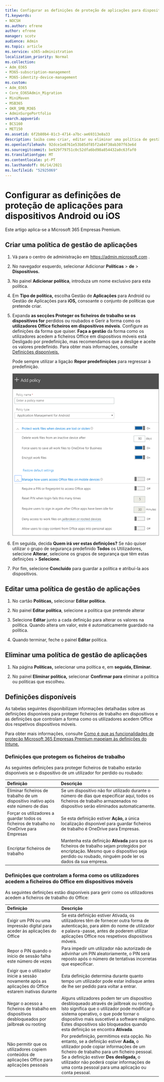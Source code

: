 ```yaml
---
title: Configurar as definições de proteção de aplicações para dispositivos Android ou iOS
f1.keywords:
- NOCSH
ms.author: efrene
author: efrene
manager: scotv
audience: Admin
ms.topic: article
ms.service: o365-administration
localization_priority: Normal
ms.collection:
- Adm_O365
- M365-subscription-management
- M365-identity-device-management
ms.custom:
- Adm_O365
- Core_O365Admin_Migration
- MiniMaven
- MSB365
- OKR_SMB_M365
- AdminSurgePortfolio
search.appverid:
- BCS160
- MET150
ms.assetid: 6f2b80b4-81c3-4714-a7bc-ae69313e8a33
description: Saiba como criar, editar ou eliminar uma política de gestão de aplicações e proteger ficheiros de trabalho em dispositivos Android ou iOS.
ms.openlocfilehash: 92dce1e8761e53b85df85f2a84f30ab307f63e6d
ms.sourcegitcommit: be929f79751c0c52dfa6bd98a854432a0c63faf0
ms.translationtype: MT
ms.contentlocale: pt-PT
ms.lasthandoff: 06/14/2021
ms.locfileid: "52925069"
---
```

# <a name="set-app-protection-settings-for-android-or-ios-devices"></a>Configurar as definições de proteção de aplicações para dispositivos Android ou iOS

Este artigo aplica-se a Microsoft 365 Empresas Premium.

## <a name="create-an-app-management-policy"></a>Criar uma política de gestão de aplicações

1. Vá para o centro de administração em <a href="https://go.microsoft.com/fwlink/p/?linkid=837890" target="_blank">https://admin.microsoft.com</a> . 
    
2. No navegador esquerdo, selecionar Adicionar **Políticas** \> **de** \> **Dispositivos.**
  
3. No painel **Adicionar política**, introduza um nome exclusivo para esta política. 
    
4. Em **Tipo de política,** escolha Gestão de **Aplicações** para Android ou Gestão de Aplicações para **iOS,** consoante o conjunto de políticas que pretende criar. 
    
5. Expanda **as secções Proteger os ficheiros de trabalho se os dispositivos for** perdidos ou roubados e Gerir a forma como os **utilizadores Office ficheiros em dispositivos móveis**. Configure as definições da forma que quiser. **Faça a gestão** da forma como  os utilizadores acedem a ficheiros Office em dispositivos móveis está Desligado por predefinição, mas recomendamos que a deslige e aceite os valores predefinido.  Para obter mais informações, consulte [Definições disponíveis.](#available-settings) 
    
    Pode sempre utilizar a ligação **Repor predefinições** para regressar à predefinição. 
    
    ![Screenshot of Create a policy with Application management for Android selected](../media/eabbe06d-ac0a-4f3a-8630-68c808b1e662.png)
  
6. Em seguida, decida **Quem irá ver estas definições?** Se não quiser utilizar o grupo de segurança predefinido **Todos** os Utilizadores, selecione **Alterar**, selecione os grupos de segurança que têm estas definições \> **Selecione**.
    
7. Por fim, selecione **Concluído** para guardar a política e atribuí-la aos dispositivos. 
    
## <a name="edit-an-app-management-policy"></a>Editar uma política de gestão de aplicações

1. No cartão **Políticas,** selecionar **Editar política.**
    
2. No painel **Editar política**, selecione a política que pretende alterar 
    
3. Selecione **Editar** junto a cada definição para alterar os valores na política. Quando altera um valor, este é automaticamente guardado na política.
    
4. Quando terminar, feche o painel **Editar** política. 
    
## <a name="delete-an-app-management-policy"></a>Eliminar uma política de gestão de aplicações

1. Na página **Políticas,** selecionar uma política e, em **seguida, Eliminar.**
    
2. No painel **Eliminar política,** selecionar **Confirmar para** eliminar a política ou políticas que escolheu. 
    
## <a name="available-settings"></a>Definições disponíveis

As tabelas seguintes disponibilizam informações detalhadas sobre as definições disponíveis para proteger ficheiros de trabalho em dispositivos e as definições que controlam a forma como os utilizadores acedem Office dos respetivos dispositivos móveis.
  
 Para obter mais informações, consulte [Como é que as funcionalidades de proteção Microsoft 365 Empresas Premium mapeiam às definições do Intune.](map-protection-features-to-intune-settings.md) 
  
### <a name="settings-that-protect-work-files"></a>Definições que protegem os ficheiros de trabalho

As seguintes definições para proteger ficheiros de trabalho estarão disponíveis se o dispositivo de um utilizador for perdido ou roubado:


|Definição  <br/> |Descrição  <br/> |
|:-----|:-----|
|Eliminar ficheiros de trabalho de um dispositivo inativo após este número de dias  <br/> |Se um dispositivo não for utilizado durante o número de dias que especificar aqui, todos os ficheiros de trabalho armazenados no dispositivo serão eliminados automaticamente.  <br/> |
|Forçar os utilizadores a guardar todos os ficheiros de trabalho no OneDrive para Empresas  <br/> |Se esta definição estiver **Ação,** a única localização disponível para guardar ficheiros de trabalho é OneDrive para Empresas.  <br/> |
|Encriptar ficheiros de trabalho  <br/> |Mantenha esta definição **Ativada** para que os ficheiros de trabalho sejam protegidos por encriptação. Mesmo que o dispositivo seja perdido ou roubado, ninguém pode ler os dados da sua empresa.  <br/> |
   
### <a name="settings-that-control-how-users-access-office-files-on-mobile-devices"></a>Definições que controlam a forma como os utilizadores acedem a ficheiros do Office em dispositivos móveis

As seguintes definições estão disponíveis para gerir como os utilizadores acedem a ficheiros de trabalho do Office:


|Definição  <br/> |Descrição  <br/> |
|:-----|:-----|
|Exigir um PIN ou uma impressão digital para aceder às aplicações do Office  <br/> |Se esta  definição estiver Ativada, os utilizadores têm de fornecer outra forma de autenticação, para além do nome de utilizador e palavra-passe, antes de poderem utilizar aplicações Office nos respetivos dispositivos móveis.<br/> |
|Repor o PIN quando o início de sessão falha este número de vezes  <br/> |Para impedir um utilizador não autorizado de adivinhar um PIN aleatoriamente, o PIN será reposto após o número de tentativas incorretas que especificar.  <br/> |
|Exigir que o utilizador inicie a sessão novamente após as aplicações do Office estarem inativas durante  <br/> |Esta definição determina durante quanto tempo um utilizador pode estar indisque antes de lhe ser pedido para voltar a entrar.  <br/> |
|Negar o acesso a ficheiros de trabalho em dispositivos desbloqueados por jailbreak ou rooting  <br/> |Alguns utilizadores podem ter um dispositivo desbloqueado através de jailbreak ou rooting. Isto significa que o utilizador pode modificar o sistema operativo, o que pode tornar o dispositivo mais suscetível a software maligno. Estes dispositivos são bloqueados quando esta definição se encontra **Ativada**.  <br/> |
|Não permitir que os utilizadores copiem conteúdos de aplicações Office para aplicações pessoais  <br/> |Por predefinição, permitimos esta opção. No entanto, se a definição estiver **Aada,** o utilizador pode copiar informações de um ficheiro de trabalho para um ficheiro pessoal. Se a definição estiver **Des desligada,** o utilizador não poderá copiar informações de uma conta pessoal para uma aplicação ou conta pessoal.  <br/> |
